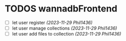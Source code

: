 # TODOS wannadbFrontend

<!-- - [ ] This is an TODO example -->

-   [ ] let user register _(2023-11-29 Phil1436)_
-   [ ] let user manage collections _(2023-11-29 Phil1436)_
-   [ ] let user add files to collection _(2023-11-29 Phil1436)_
